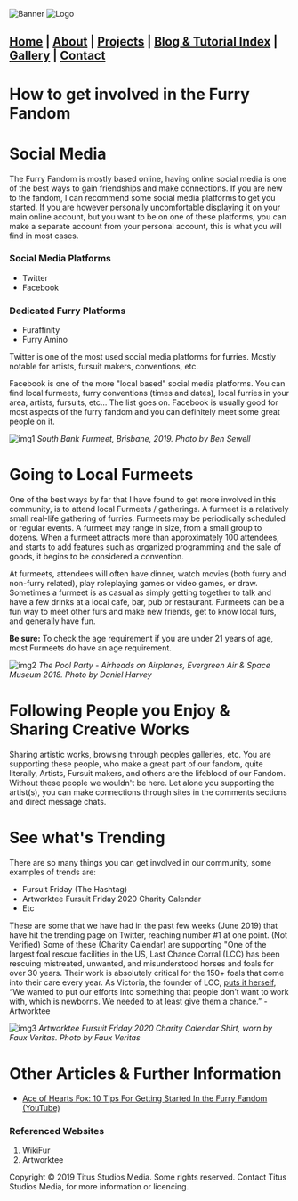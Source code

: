 ![Banner](https://i.imgur.com/eyYTTXB.jpg)
![Logo](https://i.imgur.com/twnTHRC.jpg)

## [Home](https://titusstudiosmediagroup.github.io/)      |      [About](https://titusstudiosmediagroup.github.io/content/pages/about)     |    [Projects](https://titusstudiosmediagroup.github.io/content/pages/projects)      |      [Blog & Tutorial Index](https://titusstudiosmediagroup.github.io/blogindex)      |      [Gallery](https://titusstudiosmediagroup.github.io/content/pages/gallery)      |      [Contact](https://titusstudiosmediagroup.github.io/content/pages/contact)



# How to get involved in the Furry Fandom


# Social Media

The Furry Fandom is mostly based online, having online social media is one of the best ways to gain friendships and make connections. If you are new to the fandom, I can recommend some social media platforms to get you started. If you are however personally uncomfortable displaying it on your main online account, but you want to be on one of these platforms, you can make a separate account from your personal account, this is what you will find in most cases.

### Social Media Platforms
 * Twitter
 * Facebook

### Dedicated Furry Platforms
 * Furaffinity
 * Furry Amino
 
Twitter is one of the most used social media platforms for furries. Mostly notable for artists, fursuit makers, conventions, etc.
 
Facebook is one of the more "local based" social media platforms. You can find local furmeets, furry conventions (times and dates), local furries in your area, artists, fursuits, etc... The list goes on. Facebook is usually good for most aspects of the furry fandom and you can definitely meet some great people on it.

![img1](https://i.imgur.com/WlFbJLo.jpg)
_South Bank Furmeet, Brisbane, 2019. Photo by Ben Sewell_

# Going to Local Furmeets

One of the best ways by far that I have found to get more involved in this community, is to attend local Furmeets / gatherings.
A furmeet is a relatively small real-life gathering of furries. Furmeets may be periodically scheduled or regular events. A furmeet may range in size, from a small group to dozens. When a furmeet attracts more than approximately 100 attendees, and starts to add features such as organized programming and the sale of goods, it begins to be considered a convention.

At furmeets, attendees will often have dinner, watch movies (both furry and non-furry related), play roleplaying games or video games, or draw. Sometimes a furmeet is as casual as simply getting together to talk and have a few drinks at a local cafe, bar, pub or restaurant. Furmeets can be a fun way to meet other furs and make new friends, get to know local furs, and generally have fun.

**Be sure:** To check the age requirement if you are under 21 years of age, most Furmeets do have an age requirement.

![img2](https://i.imgur.com/FHb4tRl.jpg)
_The Pool Party - Airheads on Airplanes, Evergreen Air & Space Museum 2018. Photo by Daniel Harvey_


# Following People you Enjoy & Sharing Creative Works

Sharing artistic works, browsing through peoples galleries, etc. You are supporting these people, who make a great part of our fandom, quite literally, Artists, Fursuit makers, and others are the lifeblood of our Fandom. Without these people we wouldn't be here.
Let alone you supporting the artist(s), you can make connections through sites in the comments sections and direct message chats.


# See what's Trending

There are so many things you can get involved in our community, some examples of trends are:
 * Fursuit Friday (The Hashtag)
 * Artworktee Fursuit Friday 2020 Charity Calendar
 * Etc
 
These are some that we have had in the past few weeks (June 2019) that have hit the trending page on Twitter, reaching number #1 at one point. (Not Verified)
Some of these (Charity Calendar) are supporting "One of the largest foal rescue facilities in the US, Last Chance Corral (LCC) has been rescuing mistreated, unwanted, and misunderstood horses and foals for over 30 years.  Their work is absolutely critical for the 150+ foals that come into their care every year. As Victoria, the founder of LCC, [puts it herself](https://mashable.com/2015/06/14/last-chance-corral/), “We wanted to put our efforts into something that people don’t want to work with, which is newborns. We needed to at least give them a chance.” - Artworktee

![img3](https://i.imgur.com/9orB62r.jpg)
_Artworktee Fursuit Friday 2020 Charity Calendar Shirt, worn by Faux Veritas. Photo by Faux Veritas_

# Other Articles & Further Information
 * [Ace of Hearts Fox: 10 Tips For Getting Started In the Furry Fandom (YouTube)](https://www.youtube.com/watch?v=MtMZmP5R_uA)

### Referenced Websites 
1. WikiFur
2. Artworktee



Copyright © 2019 Titus Studios Media. Some rights reserved. Contact Titus Studios Media, for more information or licencing.
